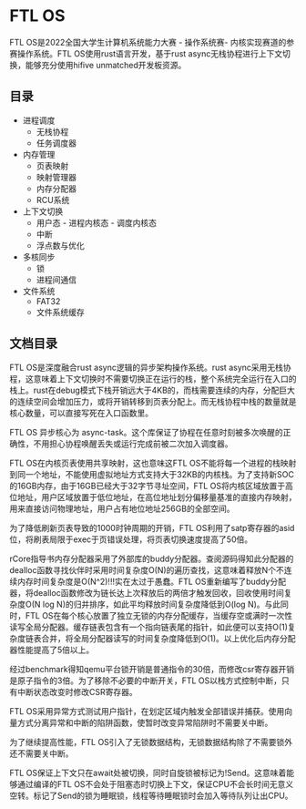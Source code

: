 # FTL OS

FTL OS是2022全国大学生计算机系统能力大赛 - 操作系统赛- 内核实现赛道的参赛操作系统。FTL OS使用rust语言开发，基于rust async无栈协程进行上下文切换，能够充分使用hifive unmatched开发板资源。

## 目录

* 进程调度
  * 无栈协程
  * 任务调度器
* 内存管理
  * 页表映射
  * 映射管理器
  * 内存分配器
  * RCU系统
* 上下文切换
  * 用户态 - 进程内核态 - 调度内核态
  * 中断
  * 浮点数与优化
* 多核同步
  * 锁
  * 进程间通信
* 文件系统
  * FAT32
  * 文件系统缓存

## 文档目录





FTL OS是深度融合rust async逻辑的异步架构操作系统。rust async采用无栈协程，这意味着上下文切换时不需要切换正在运行的栈，整个系统完全运行在入口的栈上。rust在debug模式下栈开销远大于4KB的，而栈需要连续的内存，分配巨大的连续空间会增加压力，或将开销转移到页表分配上。而无栈协程中栈的数量就是核心数量，可以直接写死在入口函数里。

FTL OS 异步核心为 async-task。这个库保证了协程在任意时刻被多次唤醒的正确性，不用担心协程唤醒丢失或运行完成前被二次加入调度器。

FTL OS在内核页表使用共享映射，这也意味这FTL OS不能将每一个进程的栈映射到同一个地址，不能使用虚拟地址方式支持大于32KB的内核栈。为了支持新SOC的16GB内存，由于16GB已经大于32字节寻址空间，FTL OS将内核区域放置于高位地址，用户区域放置于低位地址，在高位地址划分偏移量基准的直接内存映射，用来直接访问物理地址，用户占有地位地址256GB的全部空间。

为了降低刷新页表导致的1000时钟周期的开销，FTL OS利用了satp寄存器的asid位，将刷表局限于exec于页错误处理，将页表切换速度提高了50倍。

rCore指导书内存分配器采用了外部库的buddy分配器。查阅源码得知此分配器的dealloc函数寻找伙伴时采用时间复杂度O(N)的遍历查找，这意味着释放N个不连续内存时间复杂度是O(N^2)!!!实在太过于愚蠢。FTL OS重新编写了buddy分配器，将dealloc函数修改为链长达上次释放后的两倍才触发回收，回收使用时间复杂度O(N log N)的归并排序，如此平均释放时间复杂度降低到O(log N)。与此同时，FTL OS在每个核心放置了独立无锁的内存分配缓存，当缓存空或满时一次性读写全局分配器。缓存链表包含有一个指向链表尾的指针，如此便可以支持O(1)复杂度链表合并，将全局分配器读写的时间复杂度降低到O(1)。以上优化后内存分配器性能提高了5倍以上。

经过benchmark得知qemu平台锁开销是普通指令的30倍，而修改csr寄存器开销是原子指令的3倍。为了移除不必要的中断开关，FTL OS以栈方式控制中断，只有中断状态改变时修改CSR寄存器。

FTL OS采用异常方式测试用户指针，在划定区域内触发全部错误并捕获。使用向量方式分离异常和中断的陷阱函数，使暂时改变异常陷阱时不需要关中断。

为了继续提高性能，FTL OS引入了无锁数据结构，无锁数据结构除了不需要锁外还不需要关中断。

FTL OS保证上下文只在await处被切换，同时自旋锁被标记为!Send。这意味着能够通过编译的FTL OS不会处于阻塞态时切换上下文，保证CPU不会长时间无意义空转。标记了Send的锁为睡眠锁，线程等待睡眠锁时会加入等待队列让出CPU。